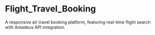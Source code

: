 # Flight_Travel_Booking
A responsive air travel booking platform, featuring real-time flight search with Amadeus API integration.
